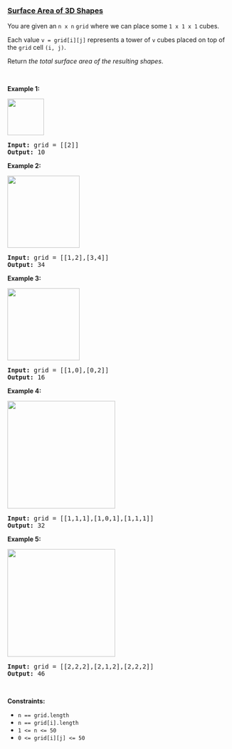 ### [Surface Area of 3D Shapes](https://leetcode.com/problems/surface-area-of-3d-shapes)

<p>You are given an <code>n&nbsp;x&nbsp;n</code>&nbsp;<code>grid</code>&nbsp;where we&nbsp;can place some&nbsp;<code>1 x 1 x&nbsp;1</code>&nbsp;cubes.</p>

<p>Each value&nbsp;<code>v = grid[i][j]</code>&nbsp;represents a tower of&nbsp;<code>v</code>&nbsp;cubes placed on top of the <code>grid</code> cell&nbsp;<code>(i, j)</code>.</p>

<p>Return <em>the total surface area of the resulting shapes</em>.</p>

<p>&nbsp;</p>
<p><strong>Example 1:</strong></p>
<img alt="" src="https://assets.leetcode.com/uploads/2021/01/08/tmp-grid1.jpg" style="width: 82px; height: 82px;" />
<pre>
<strong>Input:</strong> grid = [[2]]
<strong>Output:</strong> 10
</pre>

<p><strong>Example 2:</strong></p>
<img alt="" src="https://assets.leetcode.com/uploads/2021/01/08/tmp-grid2.jpg" style="width: 162px; height: 162px;" />
<pre>
<strong>Input:</strong> grid = [[1,2],[3,4]]
<strong>Output:</strong> 34
</pre>

<p><strong>Example 3:</strong></p>
<img alt="" src="https://assets.leetcode.com/uploads/2021/01/08/tmp-grid3.jpg" style="width: 162px; height: 162px;" />
<pre>
<strong>Input:</strong> grid = [[1,0],[0,2]]
<strong>Output:</strong> 16
</pre>

<p><strong>Example 4:</strong></p>
<img alt="" src="https://assets.leetcode.com/uploads/2021/01/08/tmp-grid4.jpg" style="width: 242px; height: 242px;" />
<pre>
<strong>Input:</strong> grid = [[1,1,1],[1,0,1],[1,1,1]]
<strong>Output:</strong> 32
</pre>

<p><strong>Example 5:</strong></p>
<img alt="" src="https://assets.leetcode.com/uploads/2021/01/08/tmp-grid5.jpg" style="width: 242px; height: 242px;" />
<pre>
<strong>Input:</strong> grid = [[2,2,2],[2,1,2],[2,2,2]]
<strong>Output:</strong> 46
</pre>

<p>&nbsp;</p>
<p><strong>Constraints:</strong></p>

<ul>
	<li><code>n == grid.length</code></li>
	<li><code>n == grid[i].length</code></li>
	<li><code>1 &lt;= n &lt;= 50</code></li>
	<li><code>0 &lt;= grid[i][j] &lt;= 50</code></li>
</ul>
